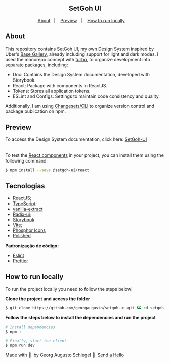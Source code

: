 <h2 align="center">
  SetGoh UI
</h2>

<p align="center">
  <a href="#Sobre">About</a>&nbsp;&nbsp;&nbsp;|&nbsp;&nbsp;&nbsp;
  <a href="#Preview">Preview</a>&nbsp;&nbsp;&nbsp;|&nbsp;&nbsp;&nbsp;
  <a href="#Como-rodar-localmente">How to run locally</a>&nbsp;&nbsp;&nbsp;&nbsp;&nbsp;&nbsp;

</p>

## About
This repository contains SetGoh UI, my own Design System inspired by Uber's [Base Gallery](https://www.figma.com/community/file/805195278314519508), already including support for light and dark modes. I used the monorepo concept with [turbo](https://turbo.build/), to organize development into separate packages, including:

- Doc: Contains the Design System documentation, developed with Storybook.
- React: Package with components in ReactJS.
- Tokens: Stores all application tokens.
- ESLint and Configs: Settings to maintain code consistency and quality.

Additionally, I am using [Changesets/CLI](https://github.com/changesets/changesets/tree/main) to organize version control and package publication on npm.

## Preview
To access the Design System documentation, click here: [SetGoh-UI](https://georgaugusto.github.io/setgoh-ui)
</br>
</br>
</br>
To test the [React components](https://www.npmjs.com/package/@setgoh-ui/react) in your project, you can install them using the following command:
```bash
$ npm install --save @setgoh-ui/react
```

## Tecnologias

- [ReactJS](https://nextjs.org/);
- [TypeScript](https://www.typescriptlang.org/);
- [vanilla-extract](https://vanilla-extract.style/)
- [Radix-ui](https://vitejs.dev/);
- [Storybook](https://storybook.js.org/)
- [Vite](https://www.radix-ui.com/);
- [Phosphor Icons](https://phosphoricons.com/)
- [Polished](https://polished.js.org/)

**Padronização de código:**
- [Eslint](https://eslint.org/)
- [Prettier](https://prettier.io/)


## How to run locally

To run the project locally you need to follow the steps below!

**Clone the project and access the folder**


```bash
$ git clone https://github.com/georgaugusto/setgoh-ui.git && cd setgoh-ui
```

**Follow the steps below to install the dependencies and run the project**

```bash
# Install dependencies
$ npm i

# Finally, start the client
$ npm run dev
```

Made with 💜 &nbsp;by Georg Augusto Schlegel 👋 &nbsp;[Send a Hello](https://www.linkedin.com/in/georgaugusto/)
